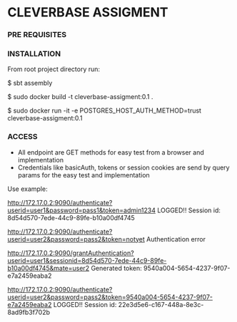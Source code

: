 # CLEVERBASE ASSIGMENT

### PRE REQUISITES

### INSTALLATION 

From root project directory run:

$ sbt assembly

$ sudo docker build -t cleverbase-assigment:0.1 .

$ sudo docker run -it  -e POSTGRES_HOST_AUTH_METHOD=trust cleverbase-assigment:0.1

### ACCESS

- All endpoint are GET methods for easy test from a browser and implementation
- Credentials like basicAuth, tokens or session cookies are send by query params for the easy test and implementation

Use example: 

http://172.17.0.2:9090/authenticate?userid=user1&password=pass1&token=admin1234
LOGGED!! Session id: 8d54d570-7ede-44c9-89fe-b10a00df4745

http://172.17.0.2:9090/authenticate?userid=user2&password=pass2&token=notyet
Authentication error

http://172.17.0.2:9090/grantAuthentication?userid=user1&sessionid=8d54d570-7ede-44c9-89fe-b10a00df4745&mate=user2
Generated token: 9540a004-5654-4237-9f07-e7a2459eaba2

http://172.17.0.2:9090/authenticate?userid=user2&password=pass2&token=9540a004-5654-4237-9f07-e7a2459eaba2
LOGGED!! Session id: 22e3d5e6-c167-448a-8e3c-8ad9fb3f702b


